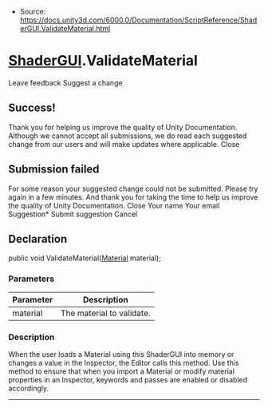 * Source: https://docs.unity3d.com/6000.0/Documentation/ScriptReference/ShaderGUI.ValidateMaterial.html

#  [ShaderGUI](https://docs.unity3d.com/6000.0/Documentation/ScriptReference/ShaderGUI.html).ValidateMaterial
Leave feedback
Suggest a change
## Success!
Thank you for helping us improve the quality of Unity Documentation. Although we cannot accept all submissions, we do read each suggested change from our users and will make updates where applicable.
Close
## Submission failed
For some reason your suggested change could not be submitted. Please <a>try again</a> in a few minutes. And thank you for taking the time to help us improve the quality of Unity Documentation.
Close
Your name Your email Suggestion* Submit suggestion
Cancel
## Declaration
public void ValidateMaterial([Material](https://docs.unity3d.com/6000.0/Documentation/ScriptReference/Material.html) material); 
### Parameters
Parameter | Description  
---|---  
material | The material to validate.  
### Description
When the user loads a Material using this ShaderGUI into memory or changes a value in the Inspector, the Editor calls this method.
Use this method to ensure that when you import a Material or modify material properties in an Inspector, keywords and passes are enabled or disabled accordingly.
* * *
